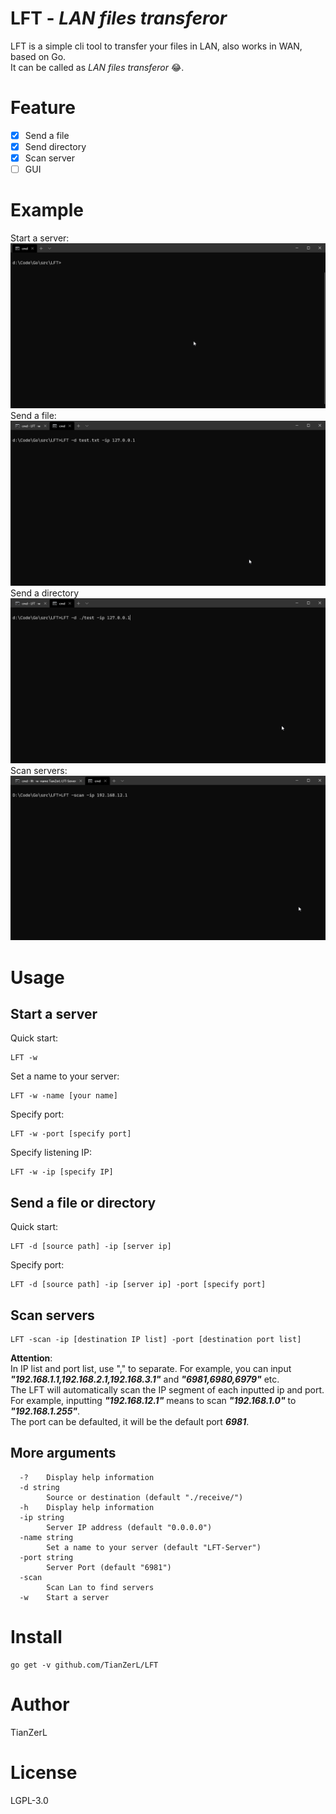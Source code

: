# LFT - *LAN files transferor*
LFT is a simple cli tool to transfer your files in LAN, also works in WAN, based on Go.  
It can be called as *LAN files transferor* :joy:.

# Feature
- [x] Send a file
- [x] Send directory
- [x] Scan server
- [ ] GUI

# Example
Start a server:  
![How to start a server](example/server.gif)
Send a file:
![How to send a file](example/sendFile.gif)
Send a directory
![How to send a directory](example/sendDir.gif)
Scan servers:
![How to scan servers](example/scanServers.gif)

# Usage
## Start a server
Quick start:
```
LFT -w  
```
Set a name to your server:  
```
LFT -w -name [your name] 
```
Specify port:  
```
LFT -w -port [specify port]
```
Specify listening IP:
```
LFT -w -ip [specify IP]
```
## Send a file or directory
Quick start:
```
LFT -d [source path] -ip [server ip]  
```
Specify port:  
```
LFT -d [source path] -ip [server ip] -port [specify port]
```
## Scan servers
```
LFT -scan -ip [destination IP list] -port [destination port list]
```
**Attention**:  
In IP list and port list, use "," to separate. For example, you can input ***"192.168.1.1,192.168.2.1,192.168.3.1"*** and ***"6981,6980,6979"*** etc.  
The LFT will automatically scan the IP segment of each inputted ip and port. For example, inputting ***"192.168.12.1"*** means to scan ***"192.168.1.0"*** to ***"192.168.1.255"***.  
The port can be defaulted, it will be the default port ***6981***.
## More arguments
```
  -?    Display help information
  -d string
        Source or destination (default "./receive/")
  -h    Display help information
  -ip string
        Server IP address (default "0.0.0.0")
  -name string
        Set a name to your server (default "LFT-Server")
  -port string
        Server Port (default "6981")
  -scan
        Scan Lan to find servers
  -w    Start a server
```

# Install
```
go get -v github.com/TianZerL/LFT
```

# Author
TianZerL

# License
LGPL-3.0